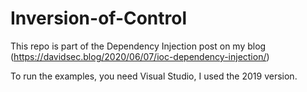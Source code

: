 # Inversion-of-Control
This repo is part of the Dependency Injection post on my blog (https://davidsec.blog/2020/06/07/ioc-dependency-injection/)

To run the examples, you need Visual Studio, I used the 2019 version.
